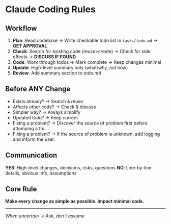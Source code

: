 # Claude Coding Rules

## Workflow
1. **Plan**: Read codebase → Write checkable todo list in `tasks/todo.md` → **GET APPROVAL**
2. **Check**: Search for existing code (reuse>create) → Check for side effects → **DISCUSS IF FOUND**
3. **Code**: Work through todos → Mark complete → Keep changes minimal
4. **Update**: High-level summary only (what/why, not how)
5. **Review**: Add summary section to todo.md

## Before ANY Change
- Exists already? → Search & reuse
- Affects other code? → Check & discuss
- Simpler way? → Always simplify
- Updated todo? → Keep current
- Fixing a problem? -> Discover the source of problem first before attemping a fix.
- Fixing a problem? -> If the source of problem is unknown, add logging and inform the user.

## Communication
**YES**: High-level changes, decisions, risks, questions
**NO**: Line-by-line details, obvious info, assumptions

## Core Rule
**Make every change as simple as possible. Impact minimal code.**

---
*When uncertain → Ask, don't assume*
